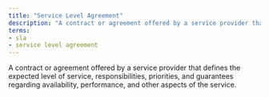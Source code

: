 ```yaml
---
title: "Service Level Agreement"
description: "A contract or agreement offered by a service provider that defines the expected level of service, responsibilities, priorities, and guarantees regarding availability, performance, and other aspects of the service."
terms:
- sla
- service level agreement
---
```

A contract or agreement offered by a service provider that defines the expected level of service, responsibilities, priorities, and guarantees regarding availability, performance, and other aspects of the service.
